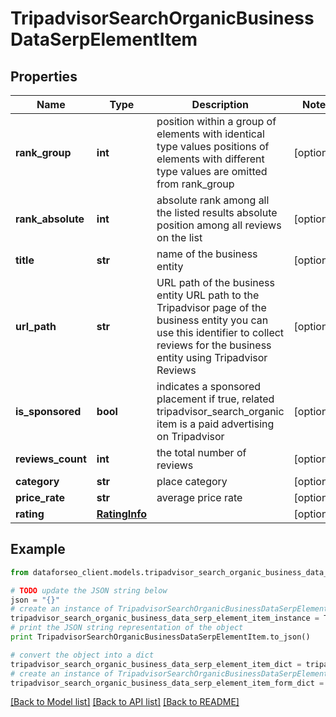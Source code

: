 # TripadvisorSearchOrganicBusinessDataSerpElementItem


## Properties

Name | Type | Description | Notes
------------ | ------------- | ------------- | -------------
**rank_group** | **int** | position within a group of elements with identical type values positions of elements with different type values are omitted from rank_group | [optional] 
**rank_absolute** | **int** | absolute rank among all the listed results absolute position among all reviews on the list | [optional] 
**title** | **str** | name of the business entity | [optional] 
**url_path** | **str** | URL path of the business entity URL path to the Tripadvisor page of the business entity you can use this identifier to collect reviews for the business entity using Tripadvisor Reviews | [optional] 
**is_sponsored** | **bool** | indicates a sponsored placement if true, related tripadvisor_search_organic item is a paid advertising on Tripadvisor | [optional] 
**reviews_count** | **int** | the total number of reviews | [optional] 
**category** | **str** | place category | [optional] 
**price_rate** | **str** | average price rate | [optional] 
**rating** | [**RatingInfo**](RatingInfo.md) |  | [optional] 

## Example

```python
from dataforseo_client.models.tripadvisor_search_organic_business_data_serp_element_item import TripadvisorSearchOrganicBusinessDataSerpElementItem

# TODO update the JSON string below
json = "{}"
# create an instance of TripadvisorSearchOrganicBusinessDataSerpElementItem from a JSON string
tripadvisor_search_organic_business_data_serp_element_item_instance = TripadvisorSearchOrganicBusinessDataSerpElementItem.from_json(json)
# print the JSON string representation of the object
print TripadvisorSearchOrganicBusinessDataSerpElementItem.to_json()

# convert the object into a dict
tripadvisor_search_organic_business_data_serp_element_item_dict = tripadvisor_search_organic_business_data_serp_element_item_instance.to_dict()
# create an instance of TripadvisorSearchOrganicBusinessDataSerpElementItem from a dict
tripadvisor_search_organic_business_data_serp_element_item_form_dict = tripadvisor_search_organic_business_data_serp_element_item.from_dict(tripadvisor_search_organic_business_data_serp_element_item_dict)
```
[[Back to Model list]](../README.md#documentation-for-models) [[Back to API list]](../README.md#documentation-for-api-endpoints) [[Back to README]](../README.md)


